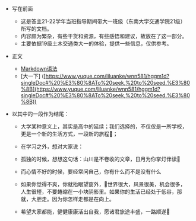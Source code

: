 * 写在前面
  - 这是答主21-22学年当班指导期间带大一班级（东南大学交通学院21级）所写的文档。
  - 内容颇为繁杂，有些干货和资源，有些感悟和建议，故放在了这一部分。
  - 主要依据19级土木交通类大一的体验，提供一些信息，仅供参考。

* 正文
  - [Markdown语法](https://markdown.com.cn)
  - [大一下] ([https://www.yuque.com/liluanke/wnn581/hggm1d?singleDoc#%20%E3%80%8ATo%20seek,%20to%20seed.%E3%80%8B](https://www.yuque.com/liluanke/wnn581/hggm1d?singleDoc#%20%E3%80%8ATo%20seek,%20to%20seed.%E3%80%8B))

* 以其中的一段作为结尾：
  - 大学某种意义上，其实是高中的延续；我们选择的，不仅仅是一所学校，更是一个新的生活方式，一段新的旅程🏃‍；

  - 在学习之外，想对大家说：

  - 孤独的时候，想想这句话：山川是不卷收的文章，日月为你掌灯伴读📕

  - 而心情不好的时候，要经常问自己，你有什么而不是没有什么

  - 如果你觉得不爽，你就抬眼望窗外，🌸世界很大，风景很美，机会很多，人生很短，不要蜷缩在一小块阴影里。如果你的生活已经处于低谷，那就，大胆走。因为你怎样走都是在向上。

  - 希望大家都能，健健康康活出自我，愿诸君旅途丰盛，一路顺遂🎉


